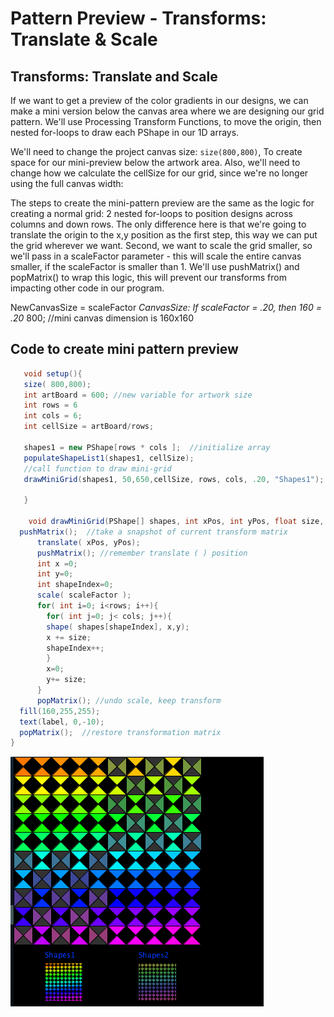 # Pattern Preview - Transforms: Translate & Scale

## Transforms: Translate and Scale

If we want to get a preview of the color gradients in our designs, we can make a mini version below the canvas area where we are designing our grid pattern. We'll use Processing Transform Functions, to move the origin, then nested for-loops to draw each PShape in our 1D arrays.

We'll need to change the project canvas size: `size(800,800)`, To create space for our mini-preview below the artwork area. Also, we'll need to change how we calculate the cellSize for our grid, since we're no longer using the full canvas width:

The steps to create the mini-pattern preview are the same as the logic for creating a normal grid: 2 nested for-loops to position designs across columns and down rows. The only difference here is that we're going to translate the origin to the x,y position as the first step, this way we can put the grid wherever we want. Second, we want to scale the grid smaller, so we'll pass in a scaleFactor parameter - this will scale the entire canvas smaller, if the scaleFactor is smaller than 1. We'll use pushMatrix\(\) and popMatrix\(\) to wrap this logic, this will prevent our transforms from impacting other code in our program.

NewCanvasSize = scaleFactor  _CanvasSize: If scaleFactor = .20, then 160 = .20_  800; //mini canvas dimension is 160x160

## Code to create mini pattern preview

```java
   void setup(){
   size( 800,800);
   int artBoard = 600; //new variable for artwork size
   int rows = 6
   int cols = 6;
   int cellSize = artBoard/rows;

   shapes1 = new PShape[rows * cols ];  //initialize array
   populateShapeList1(shapes1, cellSize);
   //call function to draw mini-grid
   drawMiniGrid(shapes1, 50,650,cellSize, rows, cols, .20, "Shapes1");

   }

    void drawMiniGrid(PShape[] shapes, int xPos, int yPos, float size, int rows, int cols, float scaleFactor, String label){
  pushMatrix();  //take a snapshot of current transform matrix
      translate( xPos, yPos);
      pushMatrix(); //remember translate ( ) position
      int x =0;
      int y=0;
      int shapeIndex=0;
      scale( scaleFactor );
      for( int i=0; i<rows; i++){
        for( int j=0; j< cols; j++){
        shape( shapes[shapeIndex], x,y);
        x += size;
        shapeIndex++;
        }
        x=0;
        y+= size;
      }
      popMatrix(); //undo scale, keep transform
  fill(160,255,255);
  text(label, 0,-10);   
  popMatrix();  //restore transformation matrix 
}
```

![](../.gitbook/assets/screenshot-2017-09-22-14.14.26.png)

